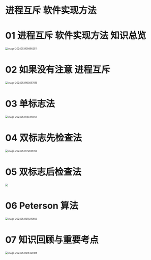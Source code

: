 # 进程互斥 软件实现方法



# 01 进程互斥 软件实现方法 知识总览

<img src="https://cvp.oss-cn-shanghai.aliyuncs.com/picgo/202405310949630.png" alt="image-20240531094952511" style="zoom:50%;" />



# 02 如果没有注意 进程互斥

<img src="https://cvp.oss-cn-shanghai.aliyuncs.com/picgo/202405311030328.png" alt="image-20240531103057015" style="zoom:50%;" />



# 03 单标志法

<img src="https://cvp.oss-cn-shanghai.aliyuncs.com/picgo/202405311433520.png" alt="image-20240531143319012" style="zoom:50%;" />



# 04 双标志先检查法

<img src="https://cvp.oss-cn-shanghai.aliyuncs.com/picgo/202405311728393.png" alt="image-20240531172835156" style="zoom:50%;" />



# 05 双标志后检查法

<img src="https://cvp.oss-cn-shanghai.aliyuncs.com/picgo/202405311850871.png" style="zoom:50%;" />



# 06 Peterson 算法

<img src="https://cvp.oss-cn-shanghai.aliyuncs.com/picgo/202405312142485.png" alt="image-20240531214210653" style="zoom:50%;" />



# 07 知识回顾与重要考点

<img src="https://cvp.oss-cn-shanghai.aliyuncs.com/picgo/202405312154662.png" alt="image-20240531215429418" style="zoom:50%;" />
